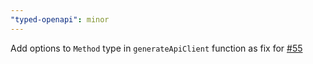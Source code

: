 ```yaml
---
"typed-openapi": minor
---
```


Add options to `Method` type in `generateApiClient` function as fix for
[#55](https://github.com/astahmer/typed-openapi/issues/55)
